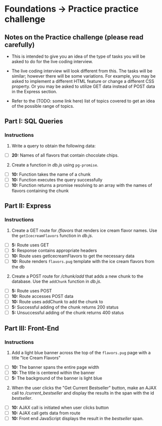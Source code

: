 # Foundations -> Practice practice challenge

## Notes on the Practice challenge (please read carefully)

- This is intended to give you an idea of the type of tasks you will be asked to do for the live coding interview.

- The live coding interview will look different from this. The tasks will be similar; however there will be some variations. For example, you may be asked to implement a different HTML feature or change a different CSS property. Or you may be asked to utilize GET data instead of POST data in the Express section.

- Refer to the (TODO: some link here) list of topics covered to get an idea of the possible range of topics.

## Part I: SQL Queries

### Instructions
1. Write a query to obtain the following data:

  - [ ] __20:__ Names of all flavors that contain chocolate chips.

2. Create a function in *db.js* using `pg-promise`.

  - [ ] __10:__ Function takes the name of a chunk
  - [ ] __10:__ Function executes the query successfully
  - [ ] __10:__ Function returns a promise resolving to an array with the names of flavors containing the chunk

## Part II: Express

### Instructions

1. Create a GET route for */flavors* that renders ice cream flavor names. Use the `getIcecreamFlavors` function in *db.js*.

- [ ] __5:__ Route uses GET
- [ ] __5:__ Response contains appropriate headers
- [ ] __10:__ Route uses getIcecreamFlavors to get the necessary data
- [ ] __10:__ Route renders `flavors.pug` template with the ice cream flavors from the db

2. Create a POST route for */chunk/add* that adds a new chunk to the database. Use the `addChunk` function in *db.js*.

- [ ] __5:__ Route uses POST
- [ ] __10:__ Route accesses POST data
- [ ] __10:__ Route uses addChunk to add the chunk to
- [ ] __5:__ Successful adding of the chunk returns 200 status
- [ ] __5:__ Unsuccessful adding of the chunk returns 400 status

## Part III: Front-End

### Instructions

1. Add a light blue banner across the top of the `flavors.pug` page with a title "Ice Cream Flavors"

- [ ] __10:__ The banner spans the entire page width
- [ ] __10:__ The title is centered within the banner
- [ ] __5:__ The background of the banner is light blue

2. When the user clicks the "Get Current Bestseller" button, make an AJAX call to */current_bestseller* and display the results in the span with the id *bestseller*.

- [ ] __10:__ AJAX call is initiated when user clicks button
- [ ] __10:__ AJAX call gets data from route
- [ ] __10:__ Front end JavaScript displays the result in the *bestseller* span.
